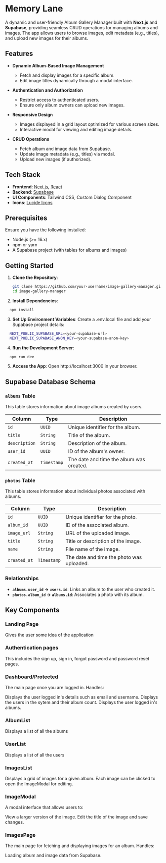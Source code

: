 # Memory Lane

A dynamic and user-friendly Album Gallery Manager built with **Next.js** and **Supabase**, providing seamless CRUD operations for managing albums and images. The app allows users to browse images, edit metadata (e.g., titles), and upload new images for their albums.

## Features

- **Dynamic Album-Based Image Management**  
  - Fetch and display images for a specific album.
  - Edit image titles dynamically through a modal interface.

- **Authentication and Authorization**  
  - Restrict access to authenticated users.
  - Ensure only album owners can upload new images.

- **Responsive Design**  
  - Images displayed in a grid layout optimized for various screen sizes.
  - Interactive modal for viewing and editing image details.

- **CRUD Operations**  
  - Fetch album and image data from Supabase.
  - Update image metadata (e.g., titles) via modal.
  - Upload new images (if authorized).

## Tech Stack

- **Frontend**: [Next.js](https://nextjs.org), [React](https://reactjs.org)
- **Backend**: [Supabase](https://supabase.io)
- **UI Components**: Tailwind CSS, Custom Dialog Component
- **Icons**: [Lucide Icons](https://lucide.dev)

## Prerequisites

Ensure you have the following installed:

- Node.js (>= 16.x)
- npm or yarn
- A Supabase project (with tables for albums and images)

## Getting Started

1. **Clone the Repository**:
   ```bash
   git clone https://github.com/your-username/image-gallery-manager.git
   cd image-gallery-manager
   ```

2. **Install Dependencies**:
```bash
  npm install
```

3. **Set Up Environment Variables**:
Create a .env.local file and add your Supabase project details:
```bash
  NEXT_PUBLIC_SUPABASE_URL=<your-supabase-url>
  NEXT_PUBLIC_SUPABASE_ANON_KEY=<your-supabase-anon-key>
```

4. **Run the Development Server**:
```bash
  npm run dev
```

5. **Access the App**:
Open http://localhost:3000 in your browser.


## Supabase Database Schema

### `albums` Table

This table stores information about image albums created by users.

| Column        | Type      | Description                          |
|---------------|-----------|--------------------------------------|
| `id`          | `UUID`    | Unique identifier for the album.     |
| `title`       | `String`  | Title of the album.                  |
| `description` | `String`  | Description of the album.            |
| `user_id`     | `UUID`    | ID of the album's owner.             |
| `created_at`  | `Timestamp` | The date and time the album was created. |

### `photos` Table

This table stores information about individual photos associated with albums.

| Column        | Type      | Description                         |
|---------------|-----------|-------------------------------------|
| `id`          | `UUID`    | Unique identifier for the photo.    |
| `album_id`    | `UUID`    | ID of the associated album.         |
| `image_url`   | `String`  | URL of the uploaded image.          |
| `title`       | `String`  | Title or description of the image.  |
| `name`        | `String`  | File name of the image.             |
| `created_at`  | `Timestamp` | The date and time the photo was uploaded. |

### Relationships

- **`albums.user_id` → `users.id`**: Links an album to the user who created it.
- **`photos.album_id` → `albums.id`**: Associates a photo with its album.

## Key Components

### Landing Page
Gives the user some idea of the application

### Authentication pages
This includes the sign up, sign in, forgot password and password reset pages.

### Dashboard/Protected
The main page once you are logged in. Handles:

Displays the user logged in's details such as email and username.
Displays the users in the sytem and their album count.
Displays the user logged in's albums.

### AlbumList
Displays a list of all the albums

### UserList
Displays a list of all the users

### ImagesList
Displays a grid of images for a given album. Each image can be clicked to open the ImageModal for editing.

### ImageModal
A modal interface that allows users to:

View a larger version of the image.
Edit the title of the image and save changes.

### ImagesPage
The main page for fetching and displaying images for an album. Handles:

Loading album and image data from Supabase.

